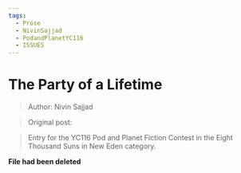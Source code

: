 ```yaml
---
tags:
  - Prose
  - NivinSajjad
  - PodandPlanetYC116
  - ISSUES
---
```


# The Party of a Lifetime

> Author: Nivin Sajjad

> Original post: 

> Entry for the YC116 Pod and Planet Fiction Contest in the Eight Thousand Suns in New Eden category.

**File had been deleted**